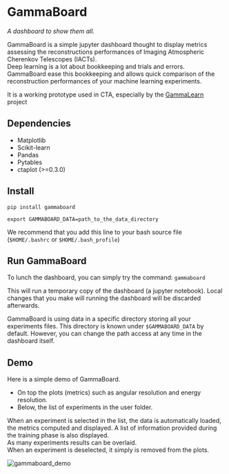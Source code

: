 # GammaBoard

_A dashboard to show them all._


GammaBoard is a simple jupyter dashboard thought to display metrics assessing the reconstructions performances of 
Imaging Atmospheric Cherenkov Telescopes (IACTs).   
Deep learning is a lot about bookkeeping and trials and errors. GammaBoard ease this bookkeeping and allows quick 
comparison of the reconstruction performances of your machine learning experiments.

It is a working prototype used in CTA, especially by the [GammaLearn](https://gitlab.lapp.in2p3.fr/GammaLearn/) project

## Dependencies
- Matplotlib
- Scikit-learn
- Pandas
- Pytables
- ctaplot (>=0.3.0)


## Install

```
pip install gammaboard
```

```
export GAMMABOARD_DATA=path_to_the_data_directory
```

We recommend that you add this line to your bash source file (`$HOME/.bashrc` or `$HOME/.bash_profile`)


## Run GammaBoard

To lunch the dashboard, you can simply try the command:
```gammaboard```

This will run a temporary copy of the dashboard (a jupyter notebook).
Local changes that you make will running the dashboard will be discarded afterwards.

GammaBoard is using data in a specific directory storing all your experiments files.
This directory is known under `$GAMMABOARD_DATA` by default.
However, you can change the path access at any time in the dashboard itself.

## Demo

Here is a simple demo of GammaBoard.
- On top the plots (metrics) such as angular resolution and energy resolution.
- Below, the list of experiments in the user folder.

When an experiment is selected in the list, the data is automatically loaded, the metrics computed and displayed.
A list of information provided during the training phase is also displayed.    
As many experiments results can be overlaid.     
When an experiment is deselected, it simply is removed from the plots.



![gammaboard_demo](share/gammaboard.gif)
